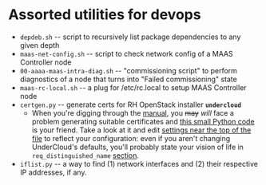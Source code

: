 # Assorted utilities for devops

* `depdeb.sh` -- script to recursively list package dependencies to any given depth
* `maas-net-config.sh` -- script to check network config of a MAAS Controller node
* `00-aaaa-maas-intra-diag.sh` -- "commissioning script" to perform diagnostics of a node that turns into "Failed commissioning" state
* `maas-rc-local.sh` -- a plug for /etc/rc.local to setup MAAS Controller node
* `certgen.py` -- generate certs for RH OpenStack installer **`undercloud`**
  * When you're digging through the [manual](https://access.redhat.com/documentation/en/red-hat-openstack-platform/8/paged/director-installation-and-usage/appendix-a-ssl-tls-certificate-configuration), you ~~may~~ _will_ face a problem generating suitable certificates and [this small Python code](certgen.py) is your friend.
Take a look at it and edit [settings near the top of the file](certgen.py#L10) to reflect your configuration: even if you aren't changing UnderCloud's defaults, you'll probably state your vision of life in `req_distinguished_name` [section](certgen.py#L34).
* `iflist.py` -- a way to find (1) network interfaces and (2) their respective IP addresses, if any.

